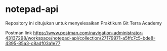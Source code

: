 # notepad-api
Repository ini ditujukan untuk menyelesaikan Praktikum Git Terra Academy

Postman link
https://www.postman.com/navigation-administrator-43137298/workspace/notepad-api/collection/27179971-a5ffc7c5-bde8-4395-85a3-c8adf03a1e77
